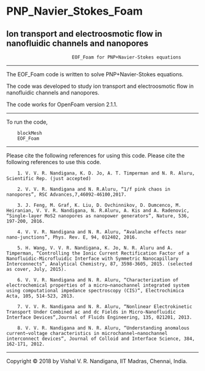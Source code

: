 # PNP_Navier_Stokes_Foam
Ion transport and electroosmotic flow in nanofluidic channels and nanopores
-----------------------------------------------------------------------------------------------------------------------------------------------------------------------
                        	EOF_Foam for PNP+Navier-Stokes equations   		
-----------------------------------------------------------------------------------------------------------------------------------------------------------------------


The EOF_Foam code is written to solve PNP+Navier-Stokes equations.

The code was developed to study ion transport and electroosmotic flow in nanofluidic channels and nanopores.

The code works for OpenFoam version 2.1.1. 

-------------------------------------------------------------------------------------------------------------------------------------------------------------------------


To run the code, 

		blockMesh
		EOF_Foam

-------------------------------------------------------------------------------------------------------------------------------------------------------------------------


Please cite the following references for using this code. Please cite the following references to use this code.


		1. V. V. R. Nandigana, K. D. Jo, A. T. Timperman and N. R. Aluru, Scientific Rep. (just accepted)

		2. V. V. R. Nandigana and N. R.Aluru, “1/f pink chaos in nanopores”, RSC Advances,7,46092-46100,2017.

		3. J. Feng, M. Graf, K. Liu, D. Ovchinnikov, D. Dumcenco, M. Heiranian, V. V. R. Nandigana, N. R.Aluru, A. Kis and A. Radenovic, “Single-layer MoS2 nanopores as nanopower generators”, Nature, 536, 197-200, 2016.

		4. V. V. R. Nandigana and N. R. Aluru, “Avalanche effects near nano-junctions”, Phys. Rev. E, 94, 012402, 2016.

		5. H. Wang, V. V. R. Nandigana, K. Jo, N. R. Aluru and A. Timperman, “Controlling the Ionic Current Rectification Factor of a Nanofluidic-Microfluidic Interface with Symmetric Nanocapillary Interconnects“, Analytical Chemistry, 87, 3598-3605, 2015. (selected as cover, July, 2015).

		6. V. V. R. Nandigana and N. R. Aluru, “Characterization of electrochemical properties of a micro–nanochannel integrated system using computational impedance spectroscopy (CIS)“, Electrochimica Acta, 105, 514-523, 2013.

		7. V. V. R. Nandigana and N. R. Aluru, “Nonlinear Electrokinetic Transport Under Combined ac and dc Fields in Micro-Nanofluidic Interface Devices“,Journal of Fluids Engineering, 135, 021201, 2013.

		8. V. V. R. Nandigana and N. R. Aluru, “Understanding anomalous current–voltage characteristics in microchannel–nanochannel interconnect devices“, Journal of Colloid and Interface Science, 384, 162-171, 2012.


--------------------------------------------------------------------------------------------------------------------------------------------------------------------------
Copyright © 2018 by Vishal V. R. Nandigana, IIT Madras, Chennai, India.
